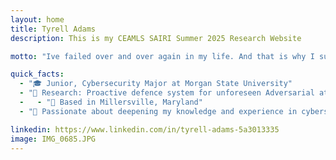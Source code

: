 ```yaml
---
layout: home
title: Tyrell Adams
description: This is my CEAMLS SAIRI Summer 2025 Research Website

motto: "Ive failed over and over again in my life. And that is why I succeed."

quick_facts:
  - "🎓 Junior, Cybersecurity Major at Morgan State University"
  - "🔬 Research: Proactive defence system for unforeseen Adversarial attacks"
  -   - "📍 Based in Millersville, Maryland"
  - "🚀 Passionate about deepening my knowledge and experience in cybersecurity"

linkedin: https://www.linkedin.com/in/tyrell-adams-5a3013335
image: IMG_0685.JPG
---
```

